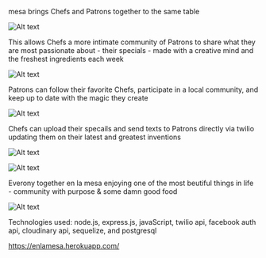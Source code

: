 mesa brings Chefs and Patrons together to the same table

![Alt text](https://cloud.githubusercontent.com/assets/9797122/9406696/b7b94676-47b7-11e5-8c2f-eccd45281874.png)

This allows Chefs a more intimate community of Patrons to
share what they are most passionate about - their specials -
made with a creative mind and the freshest ingredients each week

![Alt text](https://cloud.githubusercontent.com/assets/9797122/9406731/fe75abf4-47b7-11e5-94e4-db653f34567a.png)

Patrons can follow their favorite Chefs, participate in a local
community, and keep up to date with the magic they create

![Alt text](https://cloud.githubusercontent.com/assets/9797122/9406766/3de4351c-47b8-11e5-8cb3-2458a97e07db.png)

Chefs can upload their specails and send texts to Patrons directly
via twilio updating them on their latest and greatest inventions

![Alt text](https://cloud.githubusercontent.com/assets/9797122/9425590/3e2b16b8-48ca-11e5-9ebf-7c2e53a51a9a.PNG)

![Alt text](https://cloud.githubusercontent.com/assets/9797122/9406807/8c957f22-47b8-11e5-95f3-a1a90f6cf53d.png)

Everony together en la mesa enjoying one of the most beutiful
things in life - community with purpose & some damn good food

![Alt text](https://cloud.githubusercontent.com/assets/9797122/9406838/c4bf9c34-47b8-11e5-85e3-cd7d858a8da0.png)

Technologies used: node.js, express.js, javaScript, twilio api, facebook auth api, cloudinary api, sequelize,
and postgresql

https://enlamesa.herokuapp.com/